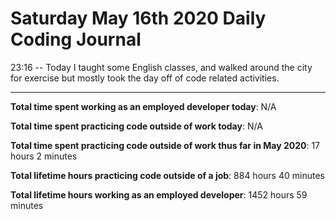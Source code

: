 # Saturday May 16th 2020 Daily Coding Journal

23:16 -- Today I taught some English classes, and walked around the city for exercise but mostly took the day off of code related activities.
___
**Total time spent working as an employed developer today**: N/A

**Total time spent practicing code outside of work today**: N/A

**Total time spent practicing code outside of work thus far in May 2020**: 17 hours 2 minutes

**Total lifetime hours practicing code outside of a job**: 884 hours 40 minutes

**Total lifetime hours working as an employed developer**: 1452 hours 59 minutes